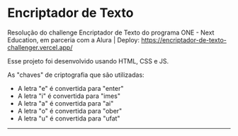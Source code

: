 # Encriptador de Texto

Resolução do challenge Encriptador de Texto do programa ONE - Next Education, em parceria com a Alura | Deploy: https://encriptador-de-texto-challenger.vercel.app/ 

Esse projeto foi desenvolvido usando HTML, CSS e JS.

As "chaves" de criptografia que são utilizadas:
- A letra "e" é convertida para "enter"
- A letra "i" é convertida para "imes"
- A letra "a" é convertida para "ai"
- A letra "o" é convertida para "ober"
- A letra "u" é convertida para "ufat"
__________________________________________________________________________________________________________________
